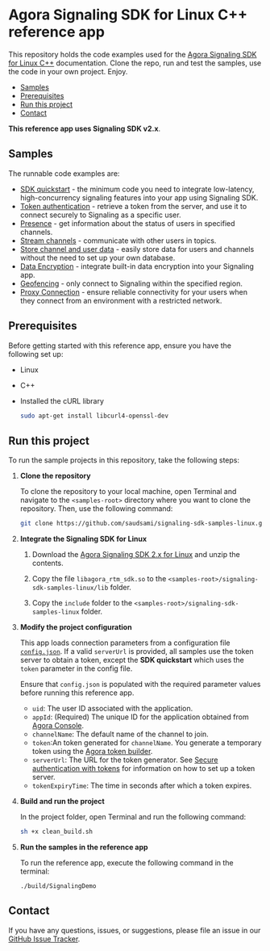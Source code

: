# Agora Signaling SDK for Linux C++ reference app

This repository holds the code examples used for the [Agora Signaling SDK for Linux C++](https://docs-beta.agora.io/en/signaling/overview/product-overview?platform=linux-cpp) documentation. Clone the repo, run and test the samples, use the code in your own project. Enjoy.

- [Samples](#samples)
- [Prerequisites](#prerequisites)
- [Run this project](#run-this-project)
- [Contact](#contact)

**This reference app uses Signaling SDK v2.x**.

## Samples  

The runnable code examples are:

- [SDK quickstart](./sdk-quickstart/README.md) - the minimum code you need to integrate low-latency, high-concurrency signaling features into your app using Signaling SDK.
- [Token authentication](./authentication-workflow/README.md) - retrieve a token from the server, and use it to connect securely to Signaling as a specific user.
- [Presence](./presence/README.md) - get information about the status of users in specified channels.
- [Stream channels](./stream-channel/README.md) - communicate with other users in topics.
- [Store channel and user data](./storage/README.md) - easily store data for users and channels without the need to set up your own database. 
- [Data Encryption](./data-encryption/README.md) - integrate built-in data encryption into your Signaling app.
- [Geofencing](./geofencing/README.md) - only connect to Signaling within the specified region.
- [Proxy Connection](./proxy-service/README.md) - ensure reliable connectivity for your users when they connect from an environment with a restricted network.


## Prerequisites

Before getting started with this reference app, ensure you have the following set up:

- Linux
- C++
- Installed the cURL library

    ```bash
    sudo apt-get install libcurl4-openssl-dev
    ```

## Run this project

To run the sample projects in this repository, take the following steps:

1. **Clone the repository**

    To clone the repository to your local machine, open Terminal and navigate to the `<samples-root>` directory where you want to clone the repository. Then, use the following command:

    ```bash
    git clone https://github.com/saudsami/signaling-sdk-samples-linux.git
    ```

1. **Integrate the Signaling SDK for Linux** 

    1. Download the [Agora Signaling SDK 2.x for Linux](https://download.agora.io/rtm2/release/Agora_RTM_C%2B%2B_SDK_for_Linux_v218.zip?_gl=1) and unzip the contents.

    1. Copy the file `libagora_rtm_sdk.so` to the `<samples-root>/signaling-sdk-samples-linux/lib` folder.

    1. Copy the `include` folder to the `<samples-root>/signaling-sdk-samples-linux` folder.
   
1. **Modify the project configuration**

   This app loads connection parameters from a configuration file [`config.json`](./config.json).  If a valid `serverUrl` is provided, all samples use the token server to obtain a token, except the **SDK quickstart**  which uses the `token` parameter in the config file.

   Ensure that `config.json` is populated with the required parameter values before running this reference app.

    - `uid`: The user ID associated with the application.
    - `appId`: (Required) The unique ID for the application obtained from [Agora Console](https://console.agora.io). 
    - `channelName`: The default name of the channel to join.
    - `token`:An token generated for `channelName`. You generate a temporary token using the [Agora token builder](https://agora-token-generator-demo.vercel.app/).
    - `serverUrl`: The URL for the token generator. See [Secure authentication with tokens](https://docs-beta.agora.io/en/signaling/get-started/authentication-workflow) for information on how to set up a token server.
    - `tokenExpiryTime`: The time in seconds after which a token expires.

1. **Build and run the project**

   In the project folder, open Terminal and run the following command:

    ``` bash
    sh +x clean_build.sh
    ```

1. **Run the samples in the reference app**

   To run the reference app, execute the following command in the terminal:

   ```shell
   ./build/SignalingDemo
   ```

## Contact

If you have any questions, issues, or suggestions, please file an issue in our [GitHub Issue Tracker](https://github.com/saudsami/signaling-sdk-samples-linux/issues).
